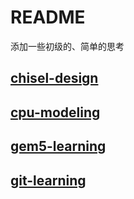 README
==========


添加一些初级的、简单的思考


## [chisel-design](chisel-design.md)

## [cpu-modeling](cpu-modeling.md)

## [gem5-learning](gem5.md)

## [git-learning](git-learning.md)


